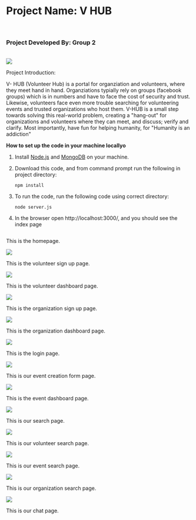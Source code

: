 <p align = "center">
<h1>Project Name: V  HUB</h1><br>
<h3>Project Developed By: Group 2</h3><br>
<img src = "https://github.com/iub-cse-shq/v-hub/blob/master/public/images/logo.png">
</p>
Project Introduction:

V- HUB (Volunteer Hub) is a portal for organziation and volunteers, where they meet hand in hand. Organziations typially
rely on groups (facebook groups) which is in numbers and have to face the cost of security and trust.
Likewise, volunteers face even more trouble searching for volunteering events and trusted organizations who host them.
V-HUB is a small step towards solving this real-world problem, creating a "hang-out" for organizations and volunteers
where they can meet, and discuss; verify and clarify. Most importantly, have fun for helping humanity, for 
"Humanity is an addiction"



**How to set up the code in your machine locallyo**

1. Install [Node.js](https://nodejs.org/en/download/) and [MongoDB](https://www.mongodb.com/download-center?jmp=nav) on your machine.

2. Download this code, and from command prompt run the following in project directory:

   `npm install`


3. To run the code, run the following code using correct directory:

    `node server.js`

    
4. In the browser open http://localhost:3000/, and you should see the index page


<img src = "">

This is the homepage.

<img src = "https://github.com/iub-cse-shq/v-hub/blob/master/public/images/readme%20images/v_signup.png">

This is the volunteer sign up page.

<img src = "https://github.com/iub-cse-shq/v-hub/blob/master/public/images/readme%20images/v_dash.png">

This is the volunteer dashboard page.

<img src = "https://github.com/iub-cse-shq/v-hub/blob/master/public/images/readme%20images/o_signup.png">

This is the organization sign up page.

<img src = "https://github.com/iub-cse-shq/v-hub/blob/master/public/images/readme%20images/o_dash.png">

This is the organization dashboard page.

<img src = "https://github.com/iub-cse-shq/v-hub/blob/master/public/images/readme%20images/login.png">

This is the login page.

<img src = "https://github.com/iub-cse-shq/v-hub/blob/master/public/images/readme%20images/c_event.png">

This is our event creation form page.

<img src = "https://github.com/iub-cse-shq/v-hub/blob/master/public/images/readme%20images/e_dash.png">

This is the event dashboard page.

<img src = "https://github.com/iub-cse-shq/v-hub/blob/master/public/images/readme%20images/search.png">

This is our search page.

<img src = "https://github.com/iub-cse-shq/v-hub/blob/master/public/images/readme%20images/s_vol.png">

This is our volunteer search page.

<img src = "https://github.com/iub-cse-shq/v-hub/blob/master/public/images/readme%20images/s_evt.png">

This is our event search page.

<img src = "https://github.com/iub-cse-shq/v-hub/blob/master/public/images/readme%20images/s_org.png">

This is our organization search page.

<img src = "https://github.com/iub-cse-shq/v-hub/blob/master/public/images/readme%20images/chat.png">

This is our chat page.